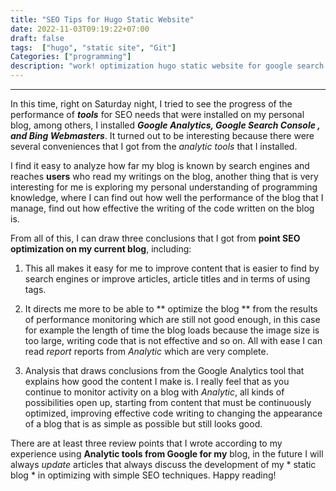```yaml
---
title: "SEO Tips for Hugo Static Website"
date: 2022-11-03T09:19:22+07:00
draft: false
tags:  ["hugo", "static site", "Git"]
Categories: ["programming"]
description: "work! optimization hugo static website for google search engine"
---
```


--------------
In this time, right on Saturday night, I tried to see the progress of the performance of ***tools*** for SEO needs that were installed on my personal blog, among others, I installed ***Google Analytics, Google Search Console , and Bing Webmasters***. It turned out to be interesting because there were several conveniences that I got from the *analytic tools* that I installed.

I find it easy to analyze how far my blog is known by search engines and reaches **users** who read my writings on the blog, another thing that is very interesting for me is exploring my personal understanding of programming knowledge, where I can find out how well the performance of the blog that I manage, find out how effective the writing of the code written on the blog is.

From all of this, I can draw three conclusions that I got from **point SEO optimization on my current blog**, including:

1. This all makes it easy for me to improve content that is easier to find by search engines or improve articles, article titles and in terms of using tags.

2. It directs me more to be able to ** optimize the blog ** from the results of performance monitoring which are still not good enough, in this case for example the length of time the blog loads because the image size is too large, writing code that is not effective and so on. All with ease I can read *report* reports from *Analytic* which are very complete.

3. Analysis that draws conclusions from the Google Analytics tool that explains how good the content I make is. I really feel that as you continue to monitor activity on a blog with *Analytic*, all kinds of possibilities open up, starting from content that must be continuously optimized, improving effective code writing to changing the appearance of a blog that is as simple as possible but still looks good.

There are at least three review points that I wrote according to my experience using **Analytic tools from Google for my** blog, in the future I will always *update* articles that always discuss the development of my * static blog * in optimizing with simple SEO techniques. Happy reading!
